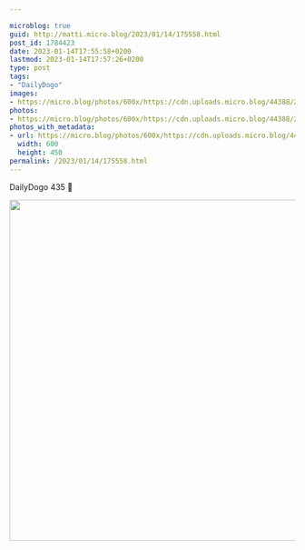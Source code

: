 ```yaml
---

microblog: true
guid: http://matti.micro.blog/2023/01/14/175558.html
post_id: 1784423
date: 2023-01-14T17:55:58+0200
lastmod: 2023-01-14T17:57:26+0200
type: post
tags:
- "DailyDogo"
images:
- https://micro.blog/photos/600x/https://cdn.uploads.micro.blog/44388/2023/8596e4f413.jpg
photos:
- https://micro.blog/photos/600x/https://cdn.uploads.micro.blog/44388/2023/8596e4f413.jpg
photos_with_metadata:
- url: https://micro.blog/photos/600x/https://cdn.uploads.micro.blog/44388/2023/8596e4f413.jpg
  width: 600
  height: 450
permalink: /2023/01/14/175558.html
---
```

DailyDogo 435 🐶

<img src="/media/uploads/2023/8596e4f413.jpg" width="600" alt="" />
